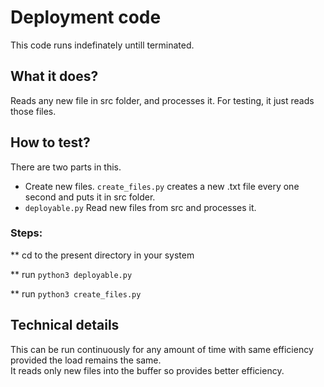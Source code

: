 # Deployment code
This code runs indefinately untill terminated.  
## What it does?
Reads any new file in src folder, and processes it. For testing, it just reads those files.
## How to test?
There are two parts in this. 
* Create new files. `create_files.py` creates a new .txt file every one second and puts it in src folder.
* `deployable.py` Read new files from src and processes it.

### Steps:
** cd to the present directory in your system  

** run `python3 deployable.py`  

** run `python3 create_files.py`

## Technical details
This can be run continuously for any amount of time with same efficiency provided the load remains the same.  
It reads only new files into the buffer so provides better efficiency.
